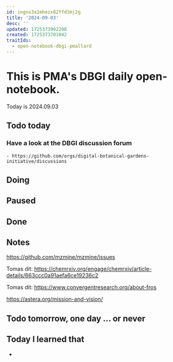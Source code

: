 ```yaml
---
id: ingnx3a1mhezx82ffd3mj2g
title: '2024-09-03'
desc: ''
updated: 1725373902208
created: 1725373701042
traitIds:
  - open-notebook-dbgi-pmallard
---
```



# This is PMA's DBGI daily open-notebook.

Today is 2024.09.03

## Todo today

### Have a look at the DBGI discussion forum
    - https://github.com/orgs/digital-botanical-gardens-initiative/discussions
###
###

## Doing

## Paused

## Done

## Notes

https://github.com/mzmine/mzmine/issues
 
Tomas dit:
https://chemrxiv.org/engage/chemrxiv/article-details/663ccc0a91aefa6ce19236c2
 
Tomas dit:
https://www.convergentresearch.org/about-fros
 

 https://astera.org/mission-and-vision/
  
 

## Todo tomorrow, one day ... or never

###
###
###


## Today I learned that

-